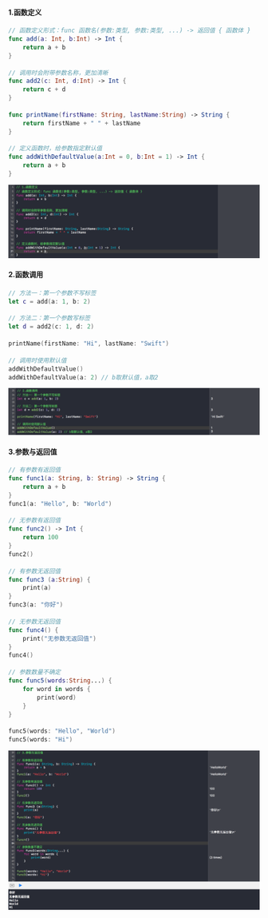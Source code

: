 #### 1.函数定义

```Swift
// 函数定义形式：func 函数名(参数:类型, 参数:类型, ...) -> 返回值 { 函数体 }
func add(a: Int, b:Int) -> Int {
    return a + b
}

// 调用时会附带参数名称，更加清晰
func add2(c: Int, d:Int) -> Int {
    return c + d
}

func printName(firstName: String, lastName:String) -> String {
    return firstName + " " + lastName
}

// 定义函数时，给参数指定默认值
func addWithDefaultValue(a:Int = 0, b:Int = 1) -> Int {
    return a + b
}
```
![](https://github.com/CalvinCheungCoder/Swift/blob/master/10-%E5%87%BD%E6%95%B0func%E5%9F%BA%E7%A1%80/10-01.png)

#### 2.函数调用

```Swift
// 方法一：第一个参数不写标签
let c = add(a: 1, b: 2)

// 方法二：第一个参数写标签
let d = add2(c: 1, d: 2)

printName(firstName: "Hi", lastName: "Swift")

// 调用时使用默认值
addWithDefaultValue()
addWithDefaultValue(a: 2) // b取默认值，a取2
```
![](https://github.com/CalvinCheungCoder/Swift/blob/master/10-%E5%87%BD%E6%95%B0func%E5%9F%BA%E7%A1%80/10-02.png)

#### 3.参数与返回值

```Swift
// 有参数有返回值
func func1(a: String, b: String) -> String {
    return a + b
}
func1(a: "Hello", b: "World")

// 无参数有返回值
func func2() -> Int {
    return 100
}
func2()

// 有参数无返回值
func func3 (a:String) {
    print(a)
}
func3(a: "你好")

// 无参数无返回值
func func4() {
    print("无参数无返回值")
}
func4()

// 参数数量不确定
func func5(words:String...) {
    for word in words {
        print(word)
    }
}

func5(words: "Hello", "World")
func5(words: "Hi")
```
![](https://github.com/CalvinCheungCoder/Swift/blob/master/10-%E5%87%BD%E6%95%B0func%E5%9F%BA%E7%A1%80/10-03.png)



